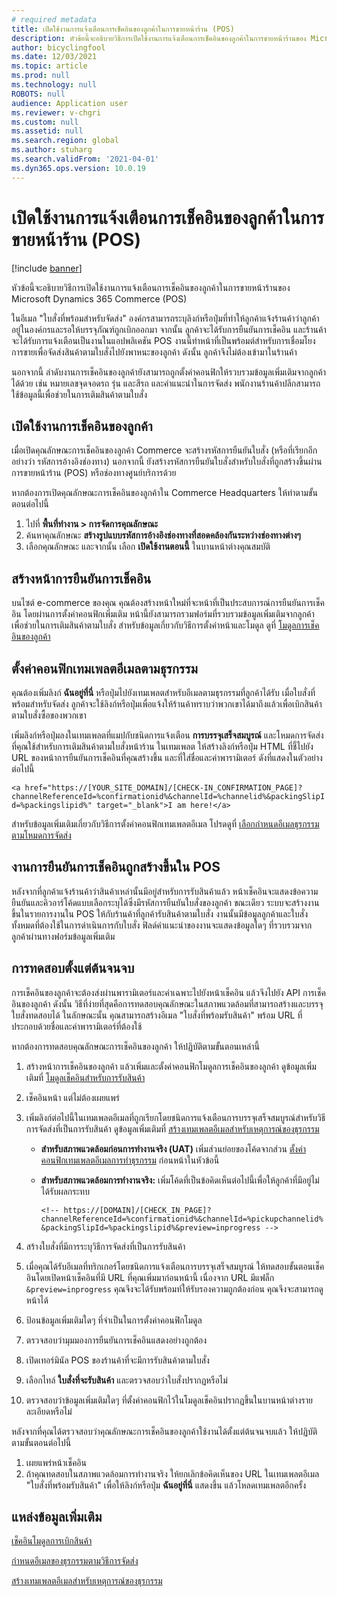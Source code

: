 ```yaml
---
# required metadata
title: เปิดใช้งานการแจ้งเตือนการเช็คอินของลูกค้าในการขายหน้าร้าน (POS)
description: หัวข้อนี้จะอธิบายวิธีการเปิดใช้งานการแจ้งเตือนการเช็คอินของลูกค้าในการขายหน้าร้านของ Microsoft Dynamics 365 Commerce (POS)
author: bicyclingfool
ms.date: 12/03/2021
ms.topic: article
ms.prod: null
ms.technology: null
ROBOTS: null
audience: Application user
ms.reviewer: v-chgri
ms.custom: null
ms.assetid: null
ms.search.region: global
ms.author: stuharg
ms.search.validFrom: '2021-04-01'
ms.dyn365.ops.version: 10.0.19
---
```


# <a name="enable-customer-check-in-notifications-in-point-of-sale-pos"></a>เปิดใช้งานการแจ้งเตือนการเช็คอินของลูกค้าในการขายหน้าร้าน (POS)

[!include [banner](includes/banner.md)]

หัวข้อนี้จะอธิบายวิธีการเปิดใช้งานการแจ้งเตือนการเช็คอินของลูกค้าในการขายหน้าร้านของ Microsoft Dynamics 365 Commerce (POS)

ในอีเมล "ใบสั่งที่พร้อมสำหรับจัดส่ง" องค์กรสามารถระบุลิงก์หรือปุ่มที่ทำให้ลูกค้าแจ้งร้านค้าว่าลูกค้าอยู่ในองค์กรและรอให้บรรจุภัณฑ์ถูกเบิกออกมา จากนั้น ลูกค้าจะได้รับการยืนยันการเช็คอิน และร้านค้าจะได้รับการแจ้งเตือนเป็นงานในแอปพลิเคชัน POS งานนี้ทำหน้าที่เป็นพร้อมต์สำหรับการเชื่อมโยงการขายเพื่อจัดส่งสินค้าตามใบสั่งไปยังพาหนะของลูกค้า ดังนั้น ลูกค้าจึงไม่ต้องเข้ามาในร้านค้า

นอกจากนี้ ลำดับงานการเช็คอินของลูกค้ายังสามารถถูกตั้งค่าคอนฟิกให้รวบรวมข้อมูลเพิ่มเติมจากลูกค้าได้ด้วย เช่น หมายเลขจุดจอดรถ รุ่น และสีรถ และคําแนะนําในการจัดส่ง พนักงานร้านค้าปลีกสามารถใช้ข้อมูลนี้เพื่อช่วยในการเติมสินค้าตามใบสั่ง

## <a name="enable-customer-check-in"></a>เปิดใช้งานการเช็คอินของลูกค้า

เมื่อเปิดคุณลักษณะการเช็คอินของลูกค้า Commerce จะสร้างรหัสการยืนยันใบสั่ง (หรือที่เรียกอีกอย่างว่า รหัสการอ้างอิงช่องทาง) นอกจากนี้ ยังสร้างรหัสการยืนยันใบสั่งสำหรับใบสั่งที่ถูกสร้างขึ้นผ่านการขายหน้าร้าน (POS) หรือช่องทางศูนย์บริการด้วย 

หากต้องการเปิดคุณลักษณะการเช็คอินของลูกค้าใน Commerce Headquarters ให้ทำตามขั้นตอนต่อไปนี้

1. ไปที่ **พื้นที่ทำงาน \> การจัดการคุณลักษณะ**
2. ค้นหาคุณลักษณะ **สร้างรูปแบบรหัสการอ้างอิงช่องทางที่สอดคล้องกันระหว่างช่องทางต่างๆ** 
3. เลือกคุณลักษณะ และจากนั้น เลือก **เปิดใช้งานตอนนี้** ในบานหน้าต่างคุณสมบัติ 

## <a name="create-a-check-in-confirmation-page"></a>สร้างหน้าการยืนยันการเช็คอิน

บนไซต์ e-commerce ของคุณ คุณต้องสร้างหน้าใหม่ที่จะหน้าที่เป็นประสบการณ์การยืนยันการเช็คอิน โดยผ่านการตั้งค่าคอนฟิกเพิ่มเติม หน้านี้ยังสามารถรวมฟอร์มที่รวบรวมข้อมูลเพิ่มเติมจากลูกค้าเพื่อช่วยในการเติมสินค้าตามใบสั่ง สำหรับข้อมูลเกี่ยวกับวิธีการตั้งค่าหน้าและโมดูล ดูที่ [โมดูลการเช็คอินของลูกค้า](check-in-pickup-module.md)

## <a name="configure-the-transactional-email-template"></a>ตั้งค่าคอนฟิกเทมเพลตอีเมลตามธุรกรรม

คุณต้องเพิ่มลิงก์ **ฉันอยู่ที่นี่** หรือปุ่มไปยังเทมเพลตสำหรับอีเมลตามธุรกรรมที่ลูกค้าได้รับ เมื่อใบสั่งที่พร้อมสำหรับจัดส่ง ลูกค้าจะใช้ลิงก์หรือปุ่มเพื่อแจ้งให้ร้านค้าทราบว่าพวกเขาได้มาถึงแล้วเพื่อเบิกสินค้าตามใบสั่งซื้อของพวกเขา 

เพิ่มลิงก์หรือปุ่มลงในเทมเพลตที่แมปกับชนิดการแจ้งเตือน **การบรรจุเสร็จสมบูรณ์** และโหมดการจัดส่งที่คุณใช้สำหรับการเติมสินค้าตามใบสั่งหน้าร้าน ในเทมเพลต ให้สร้างลิงก์หรือปุ่ม HTML ที่ชี้ไปยัง URL ของหน้าการยืนยันการเช็คอินที่คุณสร้างขึ้น และที่ใส่ชื่อและค่าพารามิเตอร์ ดังที่แสดงในตัวอย่างต่อไปนี้

`<a href="https://[YOUR_SITE_DOMAIN]/[CHECK-IN_CONFIRMATION_PAGE]?channelReferenceId=%confirmationid%&channelId=%channelid%&packingSlipId=%packingslipid%" target="_blank">I am here!</a>`

สำหรับข้อมูลเพิ่มเติมเกี่ยวกับวิธีการตั้งค่าคอนฟิกเทมเพลตอีเมล โปรดดูที่ [เลือกกําหนดอีเมลธุรกรรมตามโหมดการจัดส่ง](customize-email-delivery-mode.md) 

## <a name="a-check-in-confirmation-task-is-created-in-pos"></a>งานการยืนยันการเช็คอินถูกสร้างขึ้นใน POS

หลังจากที่ลูกค้าแจ้งร้านค้าว่าสินค้าเหล่านั้นมีอยู่สำหรับการรับสินค้าแล้ว หน้าเช็คอินจะแสดงข้อความยืนยันและคิวอาร์โค้ดแบบเลือกระบุได้ซึ่งมีรหัสการยืนยันใบสั่งของลูกค้า ขณะเดียว ระบบจะสร้างงานขึ้นในรายการงานใน POS ให้กับร้านค้าที่ลูกค้ารับสินค้าตามใบสั่ง งานนั้นมีข้อมูลลูกค้าและใบสั่งทั้งหมดที่ต้องใช้ในการดำเนินการกับใบสั่ง ฟิลด์คําแนะนําของงานจะแสดงข้อมูลใดๆ ที่รวบรวมจากลูกค้าผ่านทางฟอร์มข้อมูลเพิ่มเติม

## <a name="end-to-end-testing"></a>การทดสอบตั้งแต่ต้นจนจบ

การเช็คอินของลูกค้าจะต้องส่งผ่านพารามิเตอร์และค่าเฉพาะไปยังหน้าเช็คอิน แล้วจึงไปยัง API การเช็คอินของลูกค้า ดังนั้น วิธีที่ง่ายที่สุดคือการทดสอบคุณลักษณะในสภาพแวดล้อมที่สามารถสร้างและบรรจุใบสั่งทดสอบได้ ในลักษณะนั้น คุณสามารถสร้างอีเมล "ใบสั่งที่พร้อมรับสินค้า" พร้อม URL ที่ประกอบด้วยชื่อและค่าพารามิเตอร์ที่ต้องใช้

หากต้องการทดสอบคุณลักษณะการเช็คอินของลูกค้า ให้ปฏิบัติตามขั้นตอนเหล่านี้

1. สร้างหน้าการเช็คอินของลูกค้า แล้วเพิ่มและตั้งค่าคอนฟิกโมดูลการเช็คอินของลูกค้า ดูข้อมูลเพิ่มเติมที่ [โมดูลเช็คอินสำหรับการรับสินค้า](check-in-pickup-module.md) 
1. เช็คอินหน้า แต่ไม่ต้องเผยแพร่
1. เพิ่มลิงก์ต่อไปนี้ในเทมเพลตอีเมลที่ถูกเรียกโดยชนิดการแจ้งเตือนการบรรจุเสร็จสมบูรณ์สำหรับวิธีการจัดส่งที่เป็นการรับสินค้า ดูข้อมูลเพิ่มเติมที่ [สร้างเทมเพลตอีเมลสำหรับเหตุการณ์ของธุรกรรม](email-templates-transactions.md)

    - **สำหรับสภาพแวดล้อมก่อนการทำงานจริง (UAT)** เพิ่มส่วนย่อยของโค้ดจากส่วน [ตั้งค่าคอนฟิกเทมเพลตอีเมลการทำธุรกรรม](#configure-the-transactional-email-template) ก่อนหน้าในหัวข้อนี้
    - **สำหรับสภาพแวดล้อมการทำงานจริง:** เพิ่มโค้ดที่เป็นข้อคิดเห็นต่อไปนี้เพื่อให้ลูกค้าที่มีอยู่ไม่ได้รับผลกระทบ

        `<!-- https://[DOMAIN]/[CHECK_IN_PAGE]?channelReferenceId=%confirmationid%&channelId=%pickupchannelid%&packingSlipId=%packingslipid%&preview=inprogress -->`

1. สร้างใบสั่งที่มีการระบุวิธีการจัดส่งที่เป็นการรับสินค้า
1. เมื่อคุณได้รับอีเมลที่ทริกเกอร์โดยชนิดการแจ้งเตือนการบรรจุเสร็จสมบูรณ์ ให้ทดสอบขั้นตอนเช็คอินโดยเปิดหน้าเช็คอินที่มี URL ที่คุณเพิ่มมาก่อนหน้านี้ เนื่องจาก URL มีแฟล็ก `&preview=inprogress` คุณจึงจะได้รับพร้อมท์ให้รับรองความถูกต้องก่อน คุณจึงจะสามารถดูหน้าได้
1. ป้อนข้อมูลเพิ่มเติมใดๆ ที่จำเป็นในการตั้งค่าคอนฟิกโมดูล
1. ตรวจสอบว่ามุมมองการยืนยันการเช็คอินแสดงอย่างถูกต้อง
1. เปิดเทอร์มินัล POS ของร้านค้าที่จะมีการรับสินค้าตามใบสั่ง
1. เลือกไทล์ **ใบสั่งที่จะรับสินค้า** และตรวจสอบว่าใบสั่งปรากฏหรือไม่
1. ตรวจสอบว่าข้อมูลเพิ่มเติมใดๆ ที่ตั้งค่าคอนฟิกไว้ในโมดูลเช็คอินปรากฏขึ้นในบานหน้าต่างรายละเอียดหรือไม่

หลังจากที่คุณได้ตรวจสอบว่าคุณลักษณะการเช็คอินของลูกค้าใช้งานได้ตั้งแต่ต้นจนจบแล้ว ให้ปฏิบัติตามขั้นตอนต่อไปนี้

1. เผยแพร่หน้าเช็คอิน
1. ถ้าคุณทดสอบในสภาพแวดล้อมการทำงานจริง ให้ยกเลิกข้อคิดเห็นของ URL ในเทมเพลตอีเมล "ใบสั่งที่พร้อมรับสินค้า" เพื่อให้ลิงก์หรือปุ่ม **ฉันอยู่ที่นี่** แสดงขึ้น แล้วโหลดเทมเพลตอีกครั้ง

## <a name="additional-resources"></a>แหล่งข้อมูลเพิ่มเติม

[เช็คอินโมดูลการเบิกสินค้า](check-in-pickup-module.md)

[กำหนดอีเมลของธุรกรรมตามวิธีการจัดส่ง](customize-email-delivery-mode.md)

[สร้างเทมเพลตอีเมลสำหรับเหตุการณ์ของธุรกรรม](email-templates-transactions.md)
